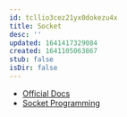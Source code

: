 ```yaml
---
id: tcllio3cez21yx0dokezu4x
title: Socket
desc: ''
updated: 1641417329084
created: 1641105063867
stub: false
isDir: false
---
```



- [Official Docs](https://docs.python.org/3/library/socket.html)
- [Socket Programming](https://docs.python.org/3/howto/sockets.html)
